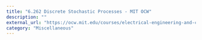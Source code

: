 ```yaml
---
title: "6.262 Discrete Stochastic Processes - MIT OCW"
description: ""
external_url: "https://ocw.mit.edu/courses/electrical-engineering-and-computer-science/6-262-discrete-stochastic-processes-spring-2011/"
category: "Miscellaneous"
---
```

